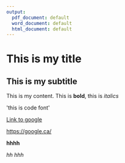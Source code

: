 ```yaml
---
output:
  pdf_document: default
  word_document: default
  html_document: default
---
```

# This is my title
## This is my subtitle

This is my content. This is **bold**, this is *italics*

'this is code font'

[Link to google](https://google.ca/)

<https://google.ca/>

**hhhh**

*hh*
*hhh*
